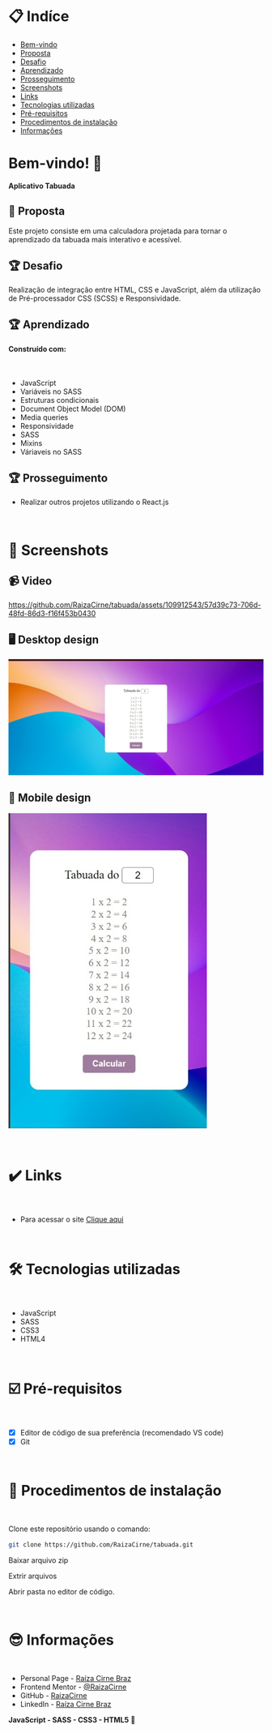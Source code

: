 # 📋 Indíce

- [Bem-vindo](#id01)
- [Proposta](#id02)
- [Desafio](#id03)
- [Aprendizado](#id04)
- [Prosseguimento](id05)
- [Screenshots](#id06)
- [Links](#id07)
- [Tecnologias utilizadas](#id08)
- [Pré-requisitos](#id09)
- [Procedimentos de instalação](#id010)
- [Informações](#id011)

# Bem-vindo! 👋 <a name="id01"></a>

**Aplicativo Tabuada**
<br />

## 🚀 Proposta <a name="id02"></a>

Este projeto consiste em uma calculadora projetada para tornar o aprendizado da tabuada mais interativo e acessível.
<br />

## :trophy: Desafio <a name="#id03"></a>

Realização de integração entre HTML, CSS e JavaScript, além da utilização de Pré-processador CSS (SCSS) e Responsividade.

## :trophy: Aprendizado <a name="#id04"></a>

#### Construído com:

<br />

- JavaScript
- Variáveis no SASS
- Estruturas condicionais
- Document Object Model (DOM)
- Media queries
- Responsividade
- SASS
- Mixins
- Váriaveis no SASS

## :trophy: Prosseguimento <a name="id05"></a>

- Realizar outros projetos utilizando o React.js

<br />

# :camera_flash: Screenshots <a name="id06"></a>

## :video_camera: Video

https://github.com/RaizaCirne/tabuada/assets/109912543/57d39c73-706d-48fd-86d3-f16f453b0430

## :desktop_computer: Desktop design

![Design preview desktop](./assets/images/tabuada-desktop.jpeg)

## :iphone: Mobile design

![Design preview desktop](./assets/images/tabuada-mobile.jpeg)

<br />

# :heavy_check_mark: Links <a name="id07"></a>

<br />

- Para acessar o site [Clique aqui](https://strong-pothos-30a6ea.netlify.app/)

<br />

# 🛠 Tecnologias utilizadas <a name="id08"></a>

<br />

- JavaScript
- SASS
- CSS3
- HTML4

<br />

# ☑️ Pré-requisitos <a name="id09"></a>

<br />

- [x] Editor de código de sua preferência (recomendado VS code)
- [x] Git

<br />

# 📝 Procedimentos de instalação <a name="id010"></a>

<br />

Clone este repositório usando o comando:

```bash
git clone https://github.com/RaizaCirne/tabuada.git
```

Baixar arquivo zip

Extrir arquivos

Abrir pasta no editor de código.

<br />

# :sunglasses: Informações <a name="id011"></a>

<br />

- Personal Page - [Raíza Cirne Braz](https://strong-pothos-30a6ea.netlify.app/)
- Frontend Mentor - [@RaizaCirne](https://www.frontendmentor.io/profile/RaizaCirne)
- GitHub - [RaizaCirne](https://github.com/RaizaCirne)
- LinkedIn - [Raíza Cirne Braz](https://www.linkedin.com/in/ra%C3%ADzacirne/)

**JavaScript - SASS - CSS3 - HTML5** 🚀
